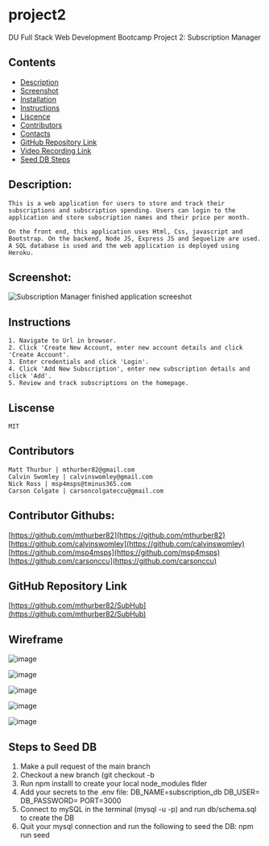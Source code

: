 # project2
DU Full Stack Web Development Bootcamp Project 2: Subscription Manager

## Contents
- [Description](#Description)
- [Screenshot](Screenshots)
- [Installation](#Installation)
- [Instructions](#Instructions)
- [Liscence](#Liscence)
- [Contributors](#Contributors)
- [Contacts](#ContributorGithubs)
- [GitHub Repository Link](#GitHubRepositoryLink)
- [Video Recording Link](#VideoRecordingLink)
- [Seed DB Steps](#SeedDBSteps)

## Description:
    This is a web application for users to store and track their subscriptions and subscription spending. Users can login to the application and store subscription names and their price per month.

    On the front end, this application uses Html, Css, javascript and Bootstrap. On the backend, Node JS, Express JS and Sequelize are used. A SQL database is used and the web application is deployed using Heroku.

## Screenshot:
![Subscription Manager finished application screeshot](./App_Screenshot.PNG)

## Instructions
    1. Navigate to Url in browser.
    2. Click 'Create New Account, enter new account details and click 'Create Account'.
    3. Enter credentials and click 'Login'.
    4. Click 'Add New Subscription', enter new subscription details and click 'Add'.
    5. Review and track subscriptions on the homepage.
    
## Liscense
    MIT

## Contributors
    Matt Thurbur | mthurber82@gmail.com
    Calvin Swomley | calvinswomley@gmail.com
    Nick Ross | msp4msps@tminus365.com
    Carson Colgate | carsoncolgateccu@gmail.com

## Contributor Githubs:
[https://github.com/mthurber82](https://github.com/mthurber82)
[https://github.com/calvinswomley](https://github.com/calvinswomley)
[https://github.com/msp4msps](https://github.com/msp4msps)
[https://github.com/carsonccu](https://github.com/carsonccu)

## GitHub Repository Link
[https://github.com/mthurber82/SubHub](https://github.com/mthurber82/SubHub)

## Wireframe
![image](https://user-images.githubusercontent.com/88950849/144348863-b1f1eef9-eea2-49dc-ba55-8a8a7b324a34.png)

![image](https://user-images.githubusercontent.com/88950849/144350272-6535d383-113d-460e-b83d-64c6f6518c8f.png)

![image](https://user-images.githubusercontent.com/88950849/144350918-81f0513c-2168-439f-8a4d-c8c41e1ee87b.png)

![image](https://user-images.githubusercontent.com/88950849/144351197-1e6069be-7f85-49f5-bc2b-665385f03309.png)

![image](https://user-images.githubusercontent.com/88950849/144351318-f07f9333-b375-4ade-83df-31f562b4cfef.png)

## Steps to Seed DB
1. Make a pull request of the main branch
2. Checkout a new branch (git checkout -b <branchName>
3. Run npm installl to create your local node_modules flder
4. Add your secrets to the .env file:
    DB_NAME=subscription_db
    DB_USER=
    DB_PASSWORD=
    PORT=3000
5. Connect to mySQL in the terminal (mysql -u <username> -p) and run db/schema.sql to create the DB
6. Quit your mysql connection and run the following to seed the DB: npm run seed
